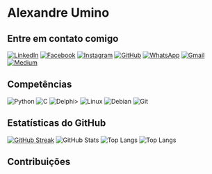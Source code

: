 # Alexandre Umino

## Entre em contato comigo
[![LinkedIn](https://img.shields.io/badge/LinkedIn-0077B5?style=for-the-badge&logo=linkedin&logoColor=white)](https://www.linkedin.com/in/alexandre-hideki-umino-a050922b/)
[![Facebook](https://img.shields.io/badge/Facebook-1877F2?style=for-the-badge&logo=facebook&logoColor=white)](https://www.facebook.com/alexandre.umino)
[![Instagram](https://img.shields.io/badge/-Instagram-%23E4405F?style=for-the-badge&logo=instagram&logoColor=white)](https://www.instagram.com/alexandreumino/)
[![GitHub](https://img.shields.io/badge/GitHub-100000?style=for-the-badge&logo=github&logoColor=white)](https://github.com/alexandreumino)
[![WhatsApp](https://img.shields.io/badge/WhatsApp-25D366?style=for-the-badge&logo=whatsapp&logoColor=white)](https://wa.me/+55+16+99608-7604)
[![Gmail](https://img.shields.io/badge/Gmail-333333?style=for-the-badge&logo=gmail&logoColor=red)](mailto:umino.alexandre@gmail.com)
[![Medium](https://img.shields.io/badge/-Medium-%23000000?style=for-the-badge&logo=medium&logoColor=white)](https://medium.com/@umino_43489)

## Competências
![Python](https://img.shields.io/badge/python-3670A0?style=for-the-badge&logo=python&logoColor=ffdd54) 
![C](https://img.shields.io/badge/C-00599C?style=for-the-badge&logo=c&logoColor=white) 
![Delphi](https://img.shields.io/badge/Delphi-CC342D?style=for-the-badge&logo=delphi&logoColor=white)> 
![Linux](https://img.shields.io/badge/Linux-000?style=for-the-badge&logo=linux&logoColor=FCC624) 
![Debian](https://img.shields.io/badge/Debian-D70A53?style=for-the-badge&logo=debian&logoColor=white)
![Git](https://img.shields.io/badge/GIT-E44C30?style=for-the-badge&logo=git&logoColor=white)

## Estatísticas do GitHub
[![GitHub Streak](https://streak-stats.demolab.com/?user=alexandreumino&theme=bear&background=000&border=30A3DC&dates=FFF)](https://git.io/streak-stats)
![GitHub Stats](https://github-readme-stats.vercel.app/api?username=alexandreumino&theme=transparent&bg_color=000&border_color=30A3DC&show_icons=true&icon_color=30A3DC&title_color=E94D5F&text_color=FFF&hide_title=true&hide=stars)
![Top Langs](https://github-readme-stats-git-masterrstaa-rickstaa.vercel.app/api/top-langs/?username=alexandreumino&bg_color=000&border_color=30A3DC&title_color=E94D5F&text_color=FFF)
![Top Langs](https://github-readme-stats-git-masterrstaa-rickstaa.vercel.app/api/top-langs/?username=alexandreumino&layout=compact&bg_color=000&border_color=30A3DC&title_color=E94D5F&text_color=FFF)

## Contribuições 
